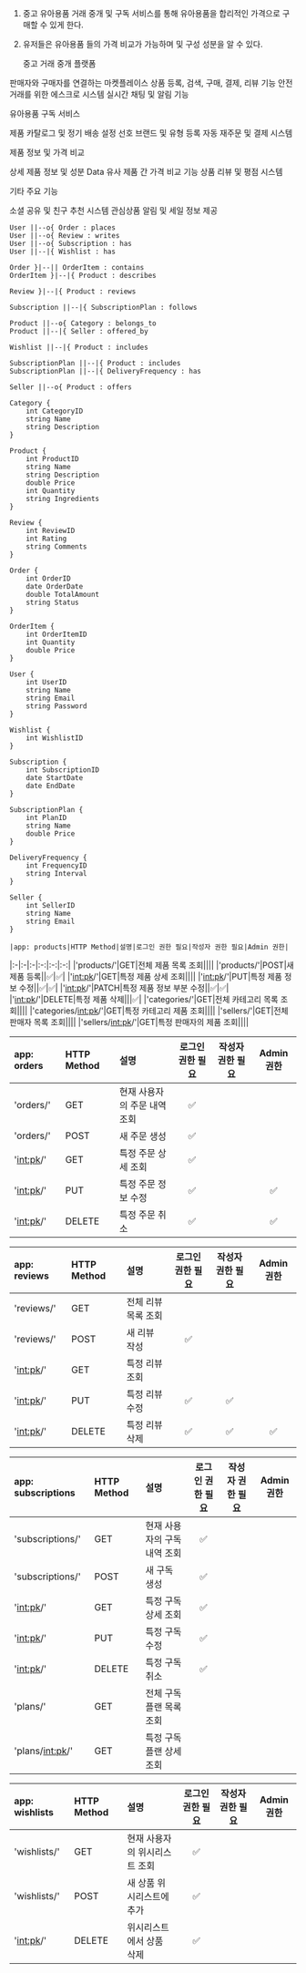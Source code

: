 1. 중고 유아용품 거래 중개 및 구독 서비스를 통해 유아용품을 합리적인 가격으로 구매할 수 있게 한다.
2. 유저들은 유아용품 들의 가격 비교가 가능하며 및 구성 성분을 알 수 있다.

   중고 거래 중개 플랫폼

판매자와 구매자를 연결하는 마켓플레이스
상품 등록, 검색, 구매, 결제, 리뷰 기능
안전 거래를 위한 에스크로 시스템
실시간 채팅 및 알림 기능


유아용품 구독 서비스

제품 카탈로그 및 정기 배송 설정
선호 브랜드 및 유형 등록
자동 재주문 및 결제 시스템


제품 정보 및 가격 비교

상세 제품 정보 및 성분 Data
유사 제품 간 가격 비교 기능
상품 리뷰 및 평점 시스템


기타 주요 기능

소셜 공유 및 친구 추천 시스템
관심상품 알림 및 세일 정보 제공


    User ||--o{ Order : places
    User ||--o{ Review : writes
    User ||--o{ Subscription : has
    User ||--|{ Wishlist : has
    
    Order }|--|| OrderItem : contains
    OrderItem }|--|{ Product : describes
    
    Review }|--|{ Product : reviews
    
    Subscription ||--|{ SubscriptionPlan : follows
    
    Product ||--o{ Category : belongs_to
    Product ||--|{ Seller : offered_by
    
    Wishlist ||--|{ Product : includes
    
    SubscriptionPlan ||--|{ Product : includes
    SubscriptionPlan ||--|{ DeliveryFrequency : has
    
    Seller ||--o{ Product : offers
    
    Category {
        int CategoryID
        string Name
        string Description
    }
    
    Product {
        int ProductID 
        string Name
        string Description
        double Price
        int Quantity
        string Ingredients
    }
    
    Review {
        int ReviewID
        int Rating 
        string Comments
    }
    
    Order {
        int OrderID
        date OrderDate
        double TotalAmount
        string Status
    }
    
    OrderItem {
        int OrderItemID
        int Quantity
        double Price
    }
    
    User {
        int UserID
        string Name 
        string Email
        string Password
    }
    
    Wishlist {
        int WishlistID
    }
    
    Subscription {
        int SubscriptionID  
        date StartDate
        date EndDate
    }

    SubscriptionPlan {
        int PlanID
        string Name
        double Price  
    }
    
    DeliveryFrequency {
        int FrequencyID
        string Interval 
    }
    
    Seller {
        int SellerID
        string Name
        string Email 
    }

    |app: products|HTTP Method|설명|로그인 권한 필요|작성자 권한 필요|Admin 권한|
|:-|:-|:-|:-:|:-:|:-:|
|'products/'|GET|전체 제품 목록 조회||||
|'products/'|POST|새 제품 등록||✅|✅|
|'<int:pk>/'|GET|특정 제품 상세 조회||||
|'<int:pk>/'|PUT|특정 제품 정보 수정||✅|✅|
|'<int:pk>/'|PATCH|특정 제품 정보 부분 수정||✅|✅|
|'<int:pk>/'|DELETE|특정 제품 삭제|||✅|
|'categories/'|GET|전체 카테고리 목록 조회||||
|'categories/<int:pk>/'|GET|특정 카테고리 제품 조회||||
|'sellers/'|GET|전체 판매자 목록 조회||||
|'sellers/<int:pk>/'|GET|특정 판매자의 제품 조회||||

|app: orders|HTTP Method|설명|로그인 권한 필요|작성자 권한 필요|Admin 권한|
|:-|:-|:-|:-:|:-:|:-:|
|'orders/'|GET|현재 사용자의 주문 내역 조회|✅|||
|'orders/'|POST|새 주문 생성|✅|||
|'<int:pk>/'|GET|특정 주문 상세 조회|✅|||
|'<int:pk>/'|PUT|특정 주문 정보 수정|✅||✅|
|'<int:pk>/'|DELETE|특정 주문 취소|✅||✅|

|app: reviews|HTTP Method|설명|로그인 권한 필요|작성자 권한 필요|Admin 권한|
|:-|:-|:-|:-:|:-:|:-:|
|'reviews/'|GET|전체 리뷰 목록 조회||||
|'reviews/'|POST|새 리뷰 작성|✅|||
|'<int:pk>/'|GET|특정 리뷰 조회||||
|'<int:pk>/'|PUT|특정 리뷰 수정|✅|✅||
|'<int:pk>/'|DELETE|특정 리뷰 삭제|✅|✅|✅|

|app: subscriptions|HTTP Method|설명|로그인 권한 필요|작성자 권한 필요|Admin 권한|
|:-|:-|:-|:-:|:-:|:-:|
|'subscriptions/'|GET|현재 사용자의 구독 내역 조회|✅|||
|'subscriptions/'|POST|새 구독 생성|✅|||
|'<int:pk>/'|GET|특정 구독 상세 조회|✅|||
|'<int:pk>/'|PUT|특정 구독 수정|✅|||
|'<int:pk>/'|DELETE|특정 구독 취소|✅|||
|'plans/'|GET|전체 구독 플랜 목록 조회||||
|'plans/<int:pk>/'|GET|특정 구독 플랜 상세 조회||||

|app: wishlists|HTTP Method|설명|로그인 권한 필요|작성자 권한 필요|Admin 권한|
|:-|:-|:-|:-:|:-:|:-:|
|'wishlists/'|GET|현재 사용자의 위시리스트 조회|✅|||
|'wishlists/'|POST|새 상품 위시리스트에 추가|✅|||
|'<int:pk>/'|DELETE|위시리스트에서 상품 삭제|✅|||

